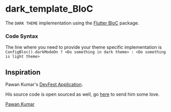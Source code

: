 # dark_template_BloC

The `DARK THEME` implementation using the [Flutter BloC](https://pub.dev/packages/flutter_bloc) package.

### Code Syntax

The line where you need to provide your theme specific implementation is
`ConfigBloc().darkModeOn ? <Do something in dark theme> : <Do something is light theme>`

## Inspiration

Pawan Kumar's [DevFest Application](https://www.youtube.com/playlist?list=PLR2qQy0Zxs_Vju3tKnYgzbAhywHHPuDjQ).<br>

His source code is open sourced as well, go [here](https://github.com/iampawan/DevfestTutorialApp/tree/dev%23ch2) to send him some love.<br>

[Pawan Kumar](https://twitter.com/imthepk)
